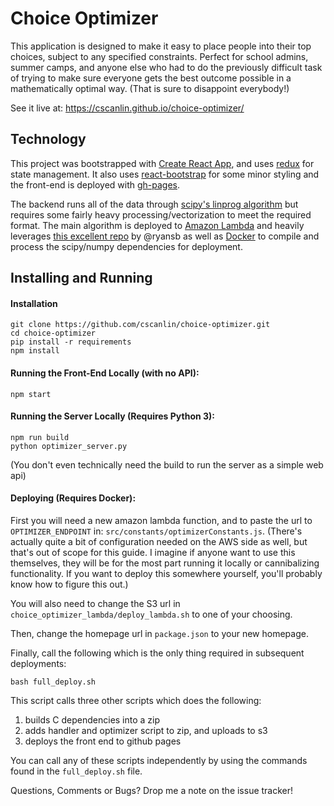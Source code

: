 # Choice Optimizer

This application is designed to make it easy to place people into their top choices,
subject to any specified constraints. Perfect for school admins, summer camps,
and anyone else who had to do the previously difficult task of trying to make sure
everyone gets the best outcome possible in a mathematically optimal way. (That is sure to
disappoint everybody!)

See it live at: https://cscanlin.github.io/choice-optimizer/

## Technology

This project was bootstrapped with [Create React App](https://github.com/facebookincubator/create-react-app), and uses [redux](https://github.com/reactjs/redux/) for state management. It also uses [react-bootstrap](https://github.com/react-bootstrap/react-bootstrap) for some minor styling and the front-end is deployed with [gh-pages](https://github.com/tschaub/gh-pages).

The backend runs all of the data through [scipy's linprog algorithm](https://docs.scipy.org/doc/scipy/reference/optimize.linprog-simplex.html) but requires some fairly heavy processing/vectorization to meet the required format. The main algorithm is deployed to [Amazon Lambda](https://aws.amazon.com/lambda/) and heavily leverages [this excellent repo](https://github.com/ryansb/sklearn-build-lambda) by @ryansb as well as [Docker](https://www.docker.com/) to compile and process the scipy/numpy dependencies for deployment.

## Installing and Running

#### Installation

    git clone https://github.com/cscanlin/choice-optimizer.git
    cd choice-optimizer
    pip install -r requirements
    npm install

#### Running the Front-End Locally (with no API):

    npm start

#### Running the Server Locally (Requires Python 3):

    npm run build
    python optimizer_server.py

(You don't even technically need the build to run the server as a simple web api)

#### Deploying (Requires Docker):

First you will need a new amazon lambda function, and to paste the url to `OPTIMIZER_ENDPOINT` in: `src/constants/optimizerConstants.js`. (There's actually quite a bit of configuration needed on the AWS side as well, but that's out of scope for this guide. I imagine if anyone want to use this themselves, they will be for the most part running it locally or cannibalizing functionality. If you want to deploy this somewhere yourself, you'll probably know how to figure this out.)

You will also need to change the S3 url in `choice_optimizer_lambda/deploy_lambda.sh` to one of your choosing.

Then, change the homepage url in `package.json` to your new homepage.

Finally, call the following which is the only thing required in subsequent deployments:

    bash full_deploy.sh

This script calls three other scripts which does the following:
  1. builds C dependencies into a zip
  2. adds handler and optimizer script to zip, and uploads to s3
  3. deploys the front end to github pages

You can call any of these scripts independently by using the commands found in the `full_deploy.sh` file.

Questions, Comments or Bugs? Drop me a note on the issue tracker!
